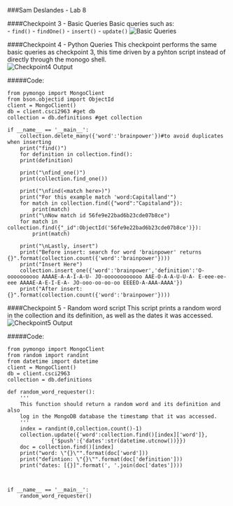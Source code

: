 ###Sam Deslandes - Lab 8 

####Checkpoint 3 - Basic Queries
Basic queries such as:  
	- `find()`
	- `findOne()`
	- `insert()`
	- `update()` 
![Basic Queries](http://puu.sh/oiNI8/21c238ae72.png)

####Checkpoint 4 - Python Queries
This checkpoint performs the same basic queries as checkpoint 3, this time driven by a pyhton script instead of directly through the monogo shell.  
![Checkpoint4 Output](http://puu.sh/oiNJ0/f6a501035a.png)  

#####Code:  
```
from pymongo import MongoClient
from bson.objectid import ObjectId
client = MongoClient()
db = client.csci2963 #get db
collection = db.definitions #get collection

if __name__ == '__main__':
    collection.delete_many({'word':'brainpower'})#to avoid duplicates when inserting
    print("find()")
    for definition in collection.find():
	print(definition)    
    
    print("\nfind_one()")
    print(collection.find_one())
    
    print("\nfind(<match here>)")
    print("For this example match 'word:Capitalland'")
    for match in collection.find({"word":"Capitaland"}):
    	print(match)
    print("\nNow match id 56fe9e22bad6b23cde07b8ce")
    for match in collection.find({"_id":ObjectId('56fe9e22bad6b23cde07b8ce')}):
    	print(match)

    print("\nLastly, insert")
    print("Before insert: search for word 'brainpower' returns {}".format(collection.count({'word':'brainpower'})))
    print("Insert Here")
    collection.insert_one({'word':'brainpower','definition':'O-oooooooooo AAAAE-A-A-I-A-U- JO-oooooooooooo AAE-O-A-A-U-U-A- E-eee-ee-eee AAAAE-A-E-I-E-A- JO-ooo-oo-oo-oo EEEEO-A-AAA-AAAA'})
    print("After insert: {}".format(collection.count({'word':'brainpower'})))
```
 
####Checkpoint 5 - Random word script
This script prints a random word in the collection and its definition, as well as the dates it was accessed.  
![Checkpoint5 Output](http://puu.sh/oiNJt/b1fdf05e22.png)  

#####Code:  
```
from pymongo import MongoClient
from random import randint
from datetime import datetime
client = MongoClient()
db = client.csci2963
collection = db.definitions

def random_word_requester():
    '''
    This function should return a random word and its definition and also
    log in the MongoDB database the timestamp that it was accessed.
    '''
    index = randint(0,collection.count()-1)
    collection.update({'word':collection.find()[index]['word']},
			  {'$push':{'dates':str(datetime.utcnow())}})
    doc = collection.find()[index]
    print("word: \"{}\"".format(doc['word']))
    print("defintion: \"{}\"".format(doc['definition']))
    print("dates: [{}]".format(', '.join(doc['dates'])))
    


if __name__ == '__main__':
    random_word_requester()

```
